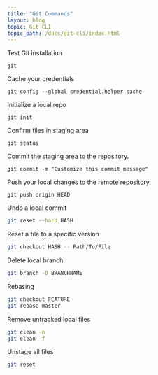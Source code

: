 ```yaml
---
title: "Git Commands"
layout: blog
topic: Git CLI
topic_path: /docs/git-cli/index.html
---
```


Test Git installation
```
git
```

Cache your credentials
```
git config --global credential.helper cache
```

Initialize a local repo
```
git init
```

Confirm files in staging area
```
git status
```

Commit the staging area to the repository.
```
git commit -m "Customize this commit message"
```

Push your local changes to the remote repository.
```
git push origin HEAD
```

Undo a local commit
```bash
git reset --hard HASH
```

Reset a file to a specific version
```bash
git checkout HASH -- Path/To/File
```

Delete local branch
```bash
git branch -D BRANCHNAME
```

Rebasing
```bash
git checkout FEATURE
git rebase master
```

Remove untracked local files
```bash
git clean -n
git clean -f
```

Unstage all files
```bash
git reset
```